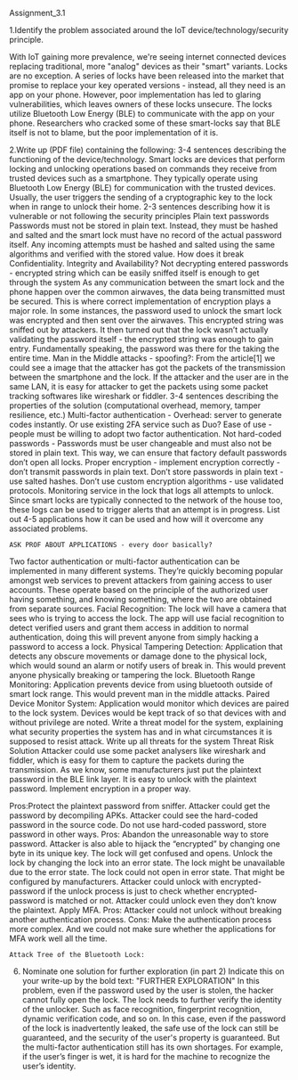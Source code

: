 Assignment_3.1

1.Identify the problem associated around the IoT device/technology/security principle.

With IoT gaining more prevalence, we're seeing internet connected devices replacing traditional, more "analog" devices as their "smart" variants. Locks are no exception. A series of locks have been released into the market that promise to replace your key operated versions - instead, all they need is an app on your phone. However, poor implementation has led to glaring vulnerabilities, which leaves owners of these locks unsecure. The locks utilize Bluetooth Low Energy (BLE) to communicate with the app on your phone. Researchers who cracked some of these smart-locks say that BLE itself is not to blame, but the poor implementation of it is.


2.Write up (PDF file) containing the following:
3-4 sentences describing the functioning of the device/technology.
Smart locks are devices that perform locking and unlocking operations based on commands they receive from trusted devices such as a smartphone. They typically operate using Bluetooth Low Energy (BLE) for communication with the trusted devices. Usually, the user triggers the sending of a cryptographic key to the lock when in range to unlock their home.
2-3 sentences describing how it is vulnerable or not following the security principles
Plain text passwords
	Passwords must not be stored in plain text. Instead, they must be hashed and salted and the                             smart lock must have no record of the actual password itself. Any incoming attempts must be    hashed and salted using the same algorithms and verified with the stored value.
How does it break Confidentiality. Integrity and Availability?
Not decrypting entered passwords - encrypted string which can be easily sniffed itself is enough to get through the system
As any communication between the smart lock and the phone happen over the common airwaves, the data being transmitted must be secured. This is where correct implementation of encryption plays a major role. In some instances, the password used to unlock the smart lock was encrypted and then sent over the airwaves. This encrypted string was sniffed out by attackers. It then turned out that the lock wasn’t actually validating the password itself - the encrypted string was enough to gain entry. Fundamentally speaking, the password was there for the taking the entire time.
Man in the Middle attacks - spoofing?: From the article[1] we could see a image that the attacker has got the packets of the transmission between the smartphone and the lock. If the attacker and the user are in the same LAN, it is easy for attacker to get the packets using some packet tracking softwares like wireshark or fiddler.
3-4 sentences describing the properties of the solution (computational overhead, memory, tamper resilience, etc.)
Multi-factor authentication - Overhead: server to generate codes instantly. Or use existing 2FA service such as Duo? Ease of use - people must be willing to adopt two factor authentication.
Not hard-coded passwords - Passwords must be user changeable and must also not be stored in plain text. This way, we can ensure that factory default passwords don’t open all locks.
Proper encryption - implement encryption correctly - don’t transmit passwords in plain text.
Don’t store passwords in plain text - use salted hashes.
Don’t use custom encryption algorithms - use validated protocols.
Monitoring service in the lock that logs all attempts to unlock. Since smart locks are typically connected to the network of the house too, these logs can be used to trigger alerts that an attempt is in progress.
List out 4-5 applications how it can be used and how will it overcome any associated problems.
	
	ASK PROF ABOUT APPLICATIONS - every door basically?
Two factor authentication or multi-factor authentication can be implemented in many different systems. They’re quickly becoming popular amongst web services to prevent attackers from gaining access to user accounts. These operate based on the principle of the authorized user having something, and knowing something, where the two are obtained from separate sources. 
Facial Recognition: The lock will have a camera that sees who is trying to access the lock. The app will use facial recognition to detect verified users and grant them access in addition to normal authentication, doing this will prevent anyone from simply hacking a password to access a lock.
Physical Tampering Detection: Application that detects any obscure movements or damage done to the physical lock, which would sound an alarm or notify users of break in. This would prevent anyone physically breaking or tampering the lock.
Bluetooth Range Monitoring: Application prevents device from using bluetooth outside of smart lock range. This would prevent man in the middle attacks.
Paired Device Monitor System: Application would monitor which devices are paired to the lock system. Devices would be kept track of so that devices with and without privilege are noted.
Write a threat model for the system, explaining what security properties the system has and in what circumstances it is supposed to resist attack.  Write up all threats for the system
Threat
Risk
Solution
Attacker could use some packet analysers like wireshark and fiddler, which is easy for them to capture the packets during the transmission. As we know, some manufacturers just put the plaintext password in the BLE link layer.
It is easy to unlock with the plaintext password.
Implement encryption in a proper way.

Pros:Protect the plaintext password from sniffer.
Attacker could get the password by decompiling APKs.
Attacker could see the hard-coded password in the source code.
Do not use hard-coded password, store password in other ways.
Pros: Abandon the unreasonable way to store password.
Attacker is also able to hijack the “encrypted” by changing one byte in its unique key. The lock will get confused and opens.
Unlock the lock by changing the lock into an error state. The lock might be unavailable due to the error state.
The lock could not open in error state. That might be configured by manufacturers. 
Attacker could unlock with encrypted-password if the unlock process is just to check whether encrypted-password is matched or not.
Attacker could unlock even they don’t know the plaintext.
Apply MFA.
Pros: Attacker could not unlock without breaking another authentication process.
Cons: Make the authentication process more complex. And we could not make sure whether the applications for MFA work well all the time.
       	
	Attack Tree of the Bluetooth Lock:
	
	
6. Nominate one solution for further exploration (in part 2)
           Indicate this on your write-up by the bold text: "FURTHER EXPLORATION"
	In this problem, even if the password used by the user is stolen, the hacker cannot fully open the lock. The lock needs to further verify the identity of the unlocker. Such as face recognition, fingerprint recognition, dynamic verification code, and so on. In this case, even if the password of the lock is inadvertently leaked, the safe use of the lock can still be guaranteed, and the security of the user's property is guaranteed. But the multi-factor authentication still has its own shortages. For example, if the user’s finger is wet, it is hard for the machine to recognize the user’s identity.

